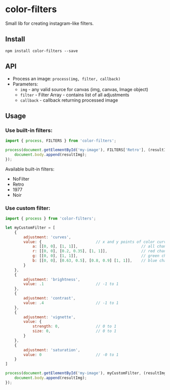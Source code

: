 # color-filters
Small lib for creating instagram-like filters.

## Install

`npm install color-filters --save`

## API

* Process an image: `process(img, filter, callback)`
* Parameters:
    * `img` - any valid source for canvas (img, canvas, Image object)
    * `filter` - Filter Array - contains list of all adjustments
    * `callback` - callback returning processed image

## Usage

### Use built-in filters:

```javascript
import { process, FILTERS } from 'color-filters';

process(document.getElementById('my-image'), FILTERS['Retro'], (resultImg) => {
    document.body.append(resultImg);
});
```

Available built-in filters:
* NoFilter
* Retro
* 1977
* Noir

### Use custom filter:

```javascript
import { process } from 'color-filters';

let myCustomFilter = [
    {
        adjustment: 'curves',
        value: {                        // x and y points of color curve
            a: [[0, 0], [1, 1]],                            // all channels (brightness)
            r: [[0, 0], [0.2, 0.35], [1, 1]],               // red channel
            g: [[0, 0], [1, 1]],                            // green channel
            b: [[0, 0], [0.63, 0.5], [0.8, 0.9] [1, 1]],    // blue channel
        }
    },
    {
        adjustment: 'brightness',
        value: .1                       // -1 to 1
    },
    {
        adjustment: 'contrast',
        value: .4                       // -1 to 1
    },  
    {
        adjustment: 'vignette',
        value: {
            strength: 0,                // 0 to 1
            size: 0,                    // 0 to 1
        }
    },
    {
        adjustment: 'saturation',
        value: 0                        // -0 to 1
    }
]

process(document.getElementById('my-image'), myCustomFilter, (resultImg) => {
    document.body.append(resultImg);
});
```